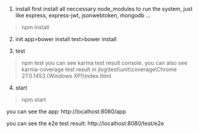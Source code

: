1. install
first install all neccessary node_modules to run the system, just like express, express-jwt, jsonwebtoken, mongodb ...

>npm install



2. init
app>bower install
test>bower install




3. test
>npm test
you can see karma test result console.
you can also see karma-coverage test result in jlog\test\unit\coverage\Chrome 27.0.1453 (Windows XP)\index.html






4. start
>npm start

you can see the app: http://localhost:8080/app

you can see the e2e test result: http://localhost:8080/test/e2e